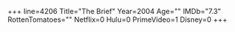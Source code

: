 +++
line=4206
Title="The Brief"
Year=2004
Age=""
IMDb="7.3"
RottenTomatoes=""
Netflix=0
Hulu=0
PrimeVideo=1
Disney=0
+++

